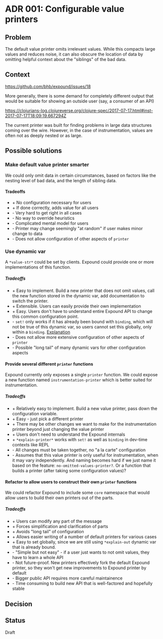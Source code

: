 # ADR 001: Configurable value printers

## Problem

The default value printer omits irrelevant values. While this compacts large values and reduces noise, it can also obscure the location of data by omitting helpful context about the "siblings" of the bad data.

## Context

https://github.com/bhb/expound/issues/18

More generally, there is some demand for completely different output that would be suitable for showing an outside user (say, a consumer of an API)

https://clojurians-log.clojureverse.org/clojure-spec/2017-07-17.html#inst-2017-07-17T18:09:19.667294Z

The current printer was built for finding problems in large data structures coming over the wire. However, in the case of instrumentation, values are often not as deeply nested or as large.

## Possible solutions

### Make default value printer smarter

We could only omit data in certain circumstances, based on factors like the nesting level of bad data, and the length of sibling data.

#### Tradeoffs
* \+ No configuration necessary for users
* \+ If done correctly, adds value for all users
* \- Very hard to get right in all cases
* \- No way to override heuristics
* \- Complicated mental model for users
* \- Printer may change seemingly "at random" if user makes minor change to data
* \- Does not allow configuration of other aspects of `printer`

### Use dynamic var

A `*value-str*` could be set by clients. Expound could provide one or more implementations of this function.

##### Tradeoffs
* \+ Easy to implement. Build a new printer that does not omit values, call the new function stored in the dynamic var, add documentation to switch the printer.
* \+ Extensible. Users can easily provide their own implementation
* \+ Easy. Users don't have to understand entire Expound API to change this common configuration point.
* \- `set!` only works if it has already been bound with `binding`, which will not be true of this dynamic var, so users cannot set this globally, only within a `binding`. [Explanation](https://github.com/bhb/expound/issues/19#issuecomment-324507107)
* \- Does not allow more extensive configuration of other aspects of `printer`
* \- Possible "long tail" of many dynamic vars for other configuration aspects

#### Provide several different `printer` functions

Expound currently only exposes a single `printer` function. We could expose a new function named `instrumentation-printer` which is better suited for instrumentation.

##### Tradeoffs
* \+ Relatively easy to implement. Build a new value printer, pass down the configuration variable.
* \+ Easy - just pick a different printer
* \+ There may be other changes we want to make for the instrumentation printer beyond just changing the value printer
* \+ Users don't need to understand the Expound internals
* \+ `*explain-printer*` works with `set!` as well as `binding` in dev-time contexts like REPL
* \- All changes must be taken together, no "a la carte" configuration
* \- Assumes that this value printer is only useful for instrumentation, when it may vary independently. And naming becomes hard if we just name it based on the feature: `no-omitted-values-printer?`. Or a function that builds a printer (after taking some configuration values)?

#### Refactor to allow users to construct their own `printer` functions

We could refactor Expound to include some `core` namespace that would allow users to build their own printers out of the parts.

##### Tradeoffs
* \+ Users can modify any part of the message
* \+ Forces simplification and clarification of parts
* \+ Avoids "long tail" of configuration
* \+ Allows easier writing of a number of default printers for various cases
* \+ Easy to set globally, since we are still using `*explain-out` dynamic var that is already bound.
* \- "Simple but not easy" - if a user just wants to not omit values, they have to learn a whole API
* \- Not future-proof. New printers effectively fork the default Expound printer, so they won't get new improvements to Expound printer by default
* \- Bigger public API requires more careful maintainence
* \- Time consuming to build new API that is well-factored and hopefully stable


## Decision


## Status

Draft

